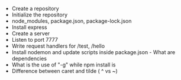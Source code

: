 
- Create a repository
- Initialize the repository
- node_modules, package.json, package-lock.json
- Install express
- Create a server
- Listen to port 7777
- Write request handlers for /test, /hello
- Install nodemon and update scripts inside package.json - What are dependencies
- What is the use of "-g" while npm install is
- Difference between caret and tilde ( ^ vs ~)